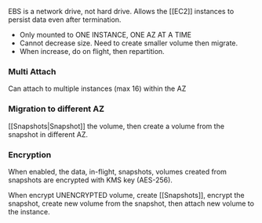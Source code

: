 
EBS is a network drive, not hard drive. Allows the [[EC2]] instances to persist data even after termination.

- Only mounted to ONE INSTANCE, ONE AZ AT A TIME
- Cannot decrease size. Need to create smaller volume then migrate.
- When increase, do on flight, then repartition.

### Multi Attach

Can attach to multiple instances (max 16) within the AZ

### Migration to different AZ

[[Snapshots|Snapshot]] the volume, then create a volume from the snapshot in different AZ.

### Encryption

When enabled, the data, in-flight, snapshots, volumes created from snapshots are encrypted with KMS key (AES-256).

When encrypt UNENCRYPTED volume, create [[Snapshots]], encrypt the snapshot, create new volume from the snapshot, then attach new volume to the instance.
